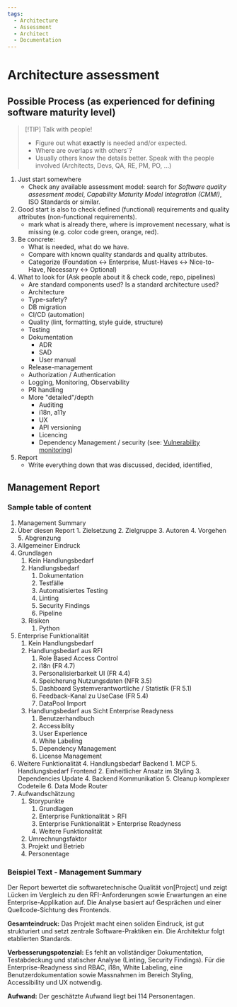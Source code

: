 ```yaml
---
tags:
  - Architecture
  - Assessment
  - Architect
  - Documentation
---
```


# Architecture assessment

## Possible Process (as experienced for defining software maturity level)

> [!TIP] Talk with people!
> - Figure out what **exactly** is needed and/or expected. 
> - Where are overlaps with others`?
> - Usually others know the details better. Speak with the people involved (Architects, Devs, QA, RE, PM, PO, ...)

1. Just start somewhere
	- Check any available assessment model: search for *Software quality assessment model*, *Capability Maturity Model Integration (CMMI)*, ISO Standards or similar.
2. Good start is also to check defined (functional) requirements and quality attributes (non-functional requirements).
	- mark what is already there, where is improvement necessary, what is missing (e.g. color code green, orange, red). 
3. Be concrete:
	- What is needed, what do we have. 
	- Compare with known quality standards and quality attributes. 
	- Categorize (Foundation <-> Enterprise, Must-Haves <-> Nice-to-Have, Necessary <-> Optional)
4. What to look for (Ask people about it & check code, repo, pipelines)
	- Are standard components used? Is a standard architecture used?
	- Architecture
	- Type-safety?
	- DB migration
	- CI/CD (automation)
	- Quality (lint, formatting, style guide, structure)
	- Testing
	- Dokumentation
		- ADR
		- SAD
		- User manual
	- Release-management
	- Authorization / Authentication
	- Logging, Monitoring, Observability
	- PR handling
	- More "detailed"/depth
		- Auditing
		- i18n, a11y
		- UX
		- API versioning
		- Licencing
		- Dependency Management / security (see: [Vulnerability monitoring](tools.md#Vulnerability%20monitoring))
5. Report
	- Write everything down that was discussed, decided, identified, 

## Management Report

### Sample table of content

1. Management Summary
2. Über diesen Report
        1. Zielsetzung
        2. Zielgruppe
        3. Autoren
        4. Vorgehen
        5. Abgrenzung
3. Allgemeiner Eindruck
4. Grundlagen
    1. Kein Handlungsbedarf
    2. Handlungsbedarf
        1. Dokumentation
        2. Testfälle
        3. Automatisiertes Testing
        4. Linting
        5. Security Findings
        6. Pipeline
    3. Risiken
        1. Python
5. Enterprise Funktionalität
    1. Kein Handlungsbedarf
    2. Handlungsbedarf aus RFI
        1. Role Based Access Control
        2. i18n (FR 4.7)
        3. Personalisierbarkeit UI (FR 4.4)
        4. Speicherung Nutzungsdaten (NFR 3.5)
        5. Dashboard Systemverantwortliche / Statistik (FR 5.1)
        6. Feedback-Kanal zu UseCase (FR 5.4)
        7. DataPool Import
    3. Handlungsbedarf aus Sicht Enterprise Readyness
        1. Benutzerhandbuch
        2. Accessiblity
        3. User Experience
        4. White Labeling
        5. Dependency Management
        6. License Management
6. Weitere Funktionalität
    4. Handlungsbedarf Backend
        1. MCP
    5. Handlungsbedarf Frontend
        2. Einheitlicher Ansatz im Styling
        3. Dependencies Update
        4. Backend Kommunikation
        5. Cleanup komplexer Codeteile
        6. Data Mode Router
7. Aufwandschätzung
    1. Storypunkte
        1. Grundlagen
        2. Enterprise Funktionalität > RFI
        3. Enterprise Funktionalität > Enterprise Readyness
        4. Weitere Funktionalität
    2. Umrechnungsfaktor
    3. Projekt und Betrieb
    4. Personentage
### Beispiel Text - Management Summary

Der Report bewertet die softwaretechnische Qualität von\[Project] und zeigt Lücken im Vergleich zu den RFI-Anforderungen sowie Erwartungen an eine Enterprise-Applikation auf. Die Analyse basiert auf Gesprächen und einer Quellcode-Sichtung des Frontends.

**Gesamteindruck:** Das Projekt macht einen soliden Eindruck, ist gut strukturiert und setzt zentrale Software-Praktiken ein. Die Architektur folgt etablierten Standards.

**Verbesserungspotenzial:** Es fehlt an vollständiger Dokumentation, Testabdeckung und statischer Analyse (Linting, Security Findings). Für die Enterprise-Readyness sind RBAC, i18n, White Labeling, eine Benutzerdokumentation sowie Massnahmen im Bereich Styling, Accessibility und UX notwendig.

**Aufwand:** Der geschätzte Aufwand liegt bei 114 Personentagen.
